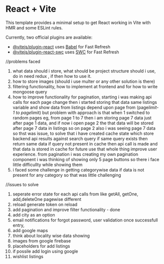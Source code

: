 # React + Vite

This template provides a minimal setup to get React working in Vite with HMR and some ESLint rules.

Currently, two official plugins are available:

- [@vitejs/plugin-react](https://github.com/vitejs/vite-plugin-react/blob/main/packages/plugin-react/README.md) uses [Babel](https://babeljs.io/) for Fast Refresh
- [@vitejs/plugin-react-swc](https://github.com/vitejs/vite-plugin-react-swc) uses [SWC](https://swc.rs/) for Fast Refresh

//problems faced
1) what data should i store, what should be project structure should i use, do in need redux , if then how to use it. 
2) how to store images (should i use multer or any other solution is there)
3) filtering functionality, how to implement at frontend and for how to write mongoose query
4) how to improve functionality for pagination, starting i was making api calls for each page change then i started storing that data same listings variable and show data from listings depend upon page from (page*limit-1 to page*limit) but problem with approach is that when 1 switched to random pages eg, from page 1 to 7 then i am storing page 7 data just after page 1 data, and if now i open page 2 the that data will be stored after page 7 data in listings so on page 2 also i was seeing page 7 data so thst was issue, to solve that i have created cache state which store backend api results against search query if same query exists then return same data if query not present in cache then api call is made and that data is stored in cache for future use that whole thing improve user experience. from pagination i was creating my own pagination component i was thinking of showing only 5 page buttons so there i face little difficullty while showing them
5) i faced some challenge in getting categorywise data if data is not present for any category so that was little challenging

//issues to solve

1) seperate error state for each api calls from like getAll, getOne, add,deleteOne pagewise different
2) reload generate token on reload  
3) add pagination and improve filter functionality - done 
4) add city as an option 
5) email notifications for forgot password, user validation once successfull entry,
6) add google maps
7) think about locality wise data showing
8) images from google firebase
9) placeholders for add listings 
10) if possile add login using google
11) wishlist listings